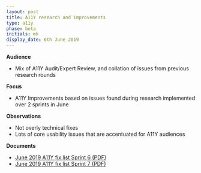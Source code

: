 ```yaml
---
layout: post
title: A11Y research and improvements
type: a11y
phase: beta
initials: mk
display_date: 6th June 2019
---
```


**Audience**
- Mix of A11Y Audit/Expert Review, and collation of issues from previous research rounds


**Focus**
- A11Y Improvements based on issues found during research implemented over 2 sprints in June


**Observations**
- Not overly technical fixes
- Lots of core usability issues that are accentuated for A11Y audiences


**Documents**
- [June 2019 A11Y fix list Sprint 6 (PDF)](../files/SEP_2019_may_31_A11Y_Sprint6.pdf)
- [June 2019 A11Y fix list Sprint 7 (PDF)](../files/SEP_2019_June_14_A11Y_Sprint7.pdf)
